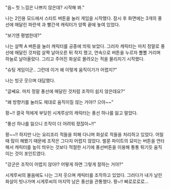 "음~ 첫 느낌은 나쁘지 않은데? 시작해 봐."

나는 2인용 모드에서 스타트 버튼을 눌러 게임을 시작했다. 잠시 후 화면에는 3개의 풍선에 매달린 파란색 과 빨간색 캐릭터가 양쪽 끝에 놓여 있었다.

"보기엔 평범한데?"

나는 살짝 A 버튼을 눌러 캐릭터를 공중에 띄워 보았다. 그러자 캐릭터는 마치 정말로 풍선에 매달린 것처럼 살짝 날아오른 뒤 착지 했고, 연속으로 버튼을 누르자 뽈뽈 거리며 하늘로 날아올랐다. 그리고 주어진 화살로 몰려오는 적을 물리치기 시작했다.

"슈팅 게임이군.. 그런데 이거 왜 이렇게 움직이기가 어렵지?"

나는 빙긋 웃으며 대답했다.

"글쎄요. 마치 정말 풍선에 매달린 것처럼 조작이 쉽지 않은데요?"

"왜 방향키를 눌러도 제대로 움직이질 않는 거야!? 으아~~"

팡~!! 결국 적에게 부딪힌 시게루상의 캐릭터는 풍선 하나를 잃고 말았다.

"풍선 하나를 잃으니 조작이 더 어려워 졌잖아~!!"

팡~~!! 하지만 나는 요리조리 적들을 피해 다니며 화살로 적들을 처리하고 있었다. 어릴 때 많이 해봤기 때문에 조작은 그다지 어렵지 않았다. 벌룬 파이트의 묘미는 버튼을 연타해서 캐릭터를 높이 띄우는 것보다 적절한 시기에 풍선버튼을 이용해 통통 튀기듯 움직이는 것이 포인트였다. 

"강군은 조작이 어렵지 않아!? 어떻게 하면 그렇게 잘하는 거야?"

시게루씨의 물음에도 나는 그저 웃으며 캐릭터를 조작하고 있었다. 그러다가 내가 날린 화살이 빗나가며 시게루씨의 마지막 남은 풍선을 관통했다. 팡~!! 삐로로로로...